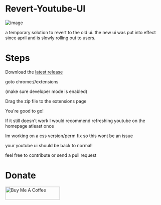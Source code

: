 # Revert-Youtube-UI
![image](https://user-images.githubusercontent.com/72956230/235823261-90d377f1-94e0-4363-a849-455e61e8caef.png)

a temporary solution to revert to the old ui. the new ui was put into effect since april and is slowly rolling out to users.


# Steps
Download the <a href="https://github.com/apersongithub/Revert-YouTube-UI/releases/">latest release</a>

goto chrome://extensions

(make sure developer mode is enabled)

Drag the zip file to the extensions page

You're good to go!

If it still doesn't work I would recommend refreshing youtube on the homepage atleast once

Im working on a css version/perm fix so this wont be an issue

your youtube ui should be back to normal!

feel free to contribute or send a pull request

# Donate
<a href="https://www.buymeacoffee.com/aperson" target="_blank"><img src="https://cdn.buymeacoffee.com/buttons/default-orange.png" alt="Buy Me A Coffee" height="41" width="174"></a>
